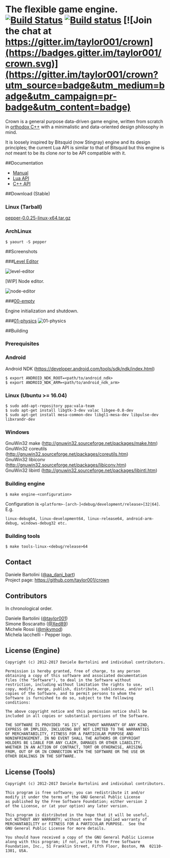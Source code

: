 The flexible game engine. [![Build Status](https://travis-ci.org/taylor001/crown.svg?branch=master)](https://travis-ci.org/taylor001/crown) [![Build status](https://ci.appveyor.com/api/projects/status/dabkwdxjr456hl52?svg=true)](https://ci.appveyor.com/project/taylor001/crown) [![Join the chat at https://gitter.im/taylor001/crown](https://badges.gitter.im/taylor001/crown.svg)](https://gitter.im/taylor001/crown?utm_source=badge&utm_medium=badge&utm_campaign=pr-badge&utm_content=badge)
=====================================

Crown is a general purpose data-driven game engine, written from scratch in [orthodox C++](https://gist.github.com/bkaradzic/2e39896bc7d8c34e042b) with a minimalistic and data-oriented design philosophy in mind.

It is loosely inspired by Bitsquid (now Stingray) engine and its design principles; the current Lua API is similar to that of Bitsquid but this engine is *not* meant to be its clone *nor* to be API compatible with it.

##Documentation

  * [Manual](http://taylor001.github.io/crown/manual.html)
  * [Lua API](http://taylor001.github.io/crown/lua_api.html)
  * [C++ API](http://taylor001.github.io/crown/doxygen/modules)

##Download (Stable)

### Linux (Tarball)
[pepper-0.0.25-linux-x64.tar.gz](https://github.com/taylor001/crown/releases/download/v0.0.25/pepper-0.0.25-linux-x64.tar.gz)

### ArchLinux

	$ yaourt -S pepper

##Screenshots

###[Level Editor](https://github.com/taylor001/crown/tree/master/tools/level_editor)

![level-editor](https://raw.githubusercontent.com/taylor001/crown/master/docs/shots/level-editor.png)

[WIP] Node editor.

![node-editor](https://raw.githubusercontent.com/taylor001/crown/master/docs/shots/node-editor.png)

###[00-empty](https://github.com/taylor001/crown/tree/master/samples/00-empty)

Engine initialization and shutdown.

###[01-physics](https://github.com/taylor001/crown/tree/master/samples/01-physics)
![01-physics](https://raw.githubusercontent.com/taylor001/crown/master/docs/shots/01-physics.png)

##Building

### Prerequisites

### Android

Android NDK (https://developer.android.com/tools/sdk/ndk/index.html)

	$ export ANDROID_NDK_ROOT=<path/to/android_ndk>
	$ export ANDROID_NDK_ARM=<path/to/android_ndk_arm>

### Linux (Ubuntu >= 16.04)

    $ sudo add-apt-repository ppa:vala-team
    $ sudo apt-get install libgtk-3-dev valac libgee-0.8-dev
    $ sudo apt-get install mesa-common-dev libgl1-mesa-dev libpulse-dev libxrandr-dev

### Windows

GnuWin32 make (http://gnuwin32.sourceforge.net/packages/make.htm)  
GnuWin32 coreutils (http://gnuwin32.sourceforge.net/packages/coreutils.htm)  
GnuWin32 libiconv (http://gnuwin32.sourceforge.net/packages/libiconv.htm)  
GnuWin32 libintl (http://gnuwin32.sourceforge.net/packages/libintl.htm)

### Building engine

	$ make engine-<configuration>

Configuration is `<platform>-[arch-]<debug/development/release>[32|64]`. E.g.

	linux-debug64, linux-development64, linux-release64, android-arm-debug, windows-debug32 etc.

### Building tools

	$ make tools-linux-<debug/release>64

Contact
-------

Daniele Bartolini ([@aa_dani_bart](https://twitter.com/aa_dani_bart))  
Project page: https://github.com/taylor001/crown

Contributors
------------

In chronological order.

Daniele Bartolini ([@taylor001](https://github.com/taylor001))  
Simone Boscaratto ([@Xed89](https://github.com/Xed89))  
Michele Rossi ([@mikymod](https://github.com/mikymod))  
Michela Iacchelli - Pepper logo.

License (Engine)
----------------

	Copyright (c) 2012-2017 Daniele Bartolini and individual contributors.

	Permission is hereby granted, free of charge, to any person
	obtaining a copy of this software and associated documentation
	files (the "Software"), to deal in the Software without
	restriction, including without limitation the rights to use,
	copy, modify, merge, publish, distribute, sublicense, and/or sell
	copies of the Software, and to permit persons to whom the
	Software is furnished to do so, subject to the following
	conditions:

	The above copyright notice and this permission notice shall be
	included in all copies or substantial portions of the Software.

	THE SOFTWARE IS PROVIDED "AS IS", WITHOUT WARRANTY OF ANY KIND,
	EXPRESS OR IMPLIED, INCLUDING BUT NOT LIMITED TO THE WARRANTIES
	OF MERCHANTABILITY, FITNESS FOR A PARTICULAR PURPOSE AND
	NONINFRINGEMENT. IN NO EVENT SHALL THE AUTHORS OR COPYRIGHT
	HOLDERS BE LIABLE FOR ANY CLAIM, DAMAGES OR OTHER LIABILITY,
	WHETHER IN AN ACTION OF CONTRACT, TORT OR OTHERWISE, ARISING
	FROM, OUT OF OR IN CONNECTION WITH THE SOFTWARE OR THE USE OR
	OTHER DEALINGS IN THE SOFTWARE.

License (Tools)
---------------

	Copyright (c) 2012-2017 Daniele Bartolini and individual contributors.

	This program is free software; you can redistribute it and/or
	modify it under the terms of the GNU General Public License
	as published by the Free Software Foundation; either version 2
	of the License, or (at your option) any later version.

	This program is distributed in the hope that it will be useful,
	but WITHOUT ANY WARRANTY; without even the implied warranty of
	MERCHANTABILITY or FITNESS FOR A PARTICULAR PURPOSE.  See the
	GNU General Public License for more details.

	You should have received a copy of the GNU General Public License
	along with this program; if not, write to the Free Software
	Foundation, Inc., 51 Franklin Street, Fifth Floor, Boston, MA  02110-1301, USA.
